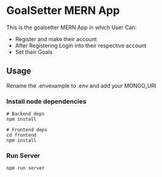 # GoalSetter MERN App

This is the goalsetter MERN App in which User Can:
- Register and make their account
- After Registering Login into their respective account
-  Set their Goals

## Usage

Rename the .envexample to .env and add your MONGO_URI

### Install node dependencies

```
# Backend deps
npm install

# Frontend deps
cd frontend
npm install
```

### Run Server
```
npm run server

